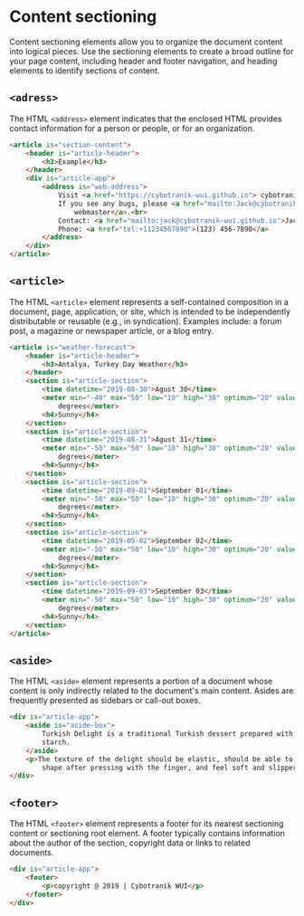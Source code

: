 # Content sectioning

Content sectioning elements allow you to organize the document content into logical pieces. Use the sectioning elements to create a broad outline for your page content, including header and footer navigation, and heading elements to identify sections of content.

## `<adress>`

The HTML `<address>` element indicates that the enclosed HTML provides contact information for a person or people, or for an organization.

```HTML
<article is="section-content">
    <header is="article-header">
        <h3>Example</h3>
    </header>
    <div is="article-app">
        <address is="web-address">
            Visit <a href="https://cybotranik-wui.github.io"> cybotranik-wui.github.io</a><br>
            If you see any bugs, please <a href="mailto:Jack@cybotranik-wui.github.io"> contact
                webmaster</a>.<br>
            Contact: <a href="mailto:jack@cybotranik-wui.github.io">Jack JACKSON</a>.<br>
            Phone: <a href="tel:+11234567890">(123) 456-7890</a>
        </address>
    </div>
</article>
```

## `<article>`

The HTML `<article>` element represents a self-contained composition in a document, page, application, or site, which is intended to be independently distributable or reusable (e.g., in syndication). Examples include: a forum post, a magazine or newspaper article, or a blog entry.

```HTML
<article is="weather-forecast">
    <header is="article-header">
        <h3>Antalya, Turkey Day Weather</h3>
    </header>
    <section is="article-section">
        <time datetime="2019-08-30">Agust 30</time>
        <meter min="-40" max="50" low="10" high="30" optimum="20" value="32">32
            degrees</meter>
        <h4>Sunny</h4>
    </section>
    <section is="article-section">
        <time datetime="2019-08-31">Agust 31</time>
        <meter min="-50" max="50" low="10" high="30" optimum="20" value="30">30
            degrees</meter>
        <h4>Sunny</h4>
    </section>
    <section is="article-section">
        <time datetime="2019-09-01">September 01</time>
        <meter min="-50" max="50" low="10" high="30" optimum="20" value="28">28
            degrees</meter>
        <h4>Sunny</h4>
    </section>
    <section is="article-section">
        <time datetime="2019-09-02">September 02</time>
        <meter min="-50" max="50" low="10" high="30" optimum="20" value="26">26
            degrees</meter>
        <h4>Sunny</h4>
    </section>
    <section is="article-section">
        <time datetime="2019-09-03">September 03</time>
        <meter min="-50" max="50" low="10" high="30" optimum="20" value="24">24
            degrees</meter>
        <h4>Sunny</h4>
    </section>
</article>
```

## `<aside>`

The HTML `<aside>` element represents a portion of a document whose content is only indirectly related to the document's main content. Asides are frequently presented as sidebars or call-out boxes.

```HTML
<div is="article-app">
    <aside is="aside-box">
        Turkish Delight is a traditional Turkish dessert prepared with water, sugar and
        starch.
    </aside>
    <p>The texture of the delight should be elastic, should be able to take its original
        shape after pressing with the finger, and feel soft and slippery in the mouth.</p>
</div>
```

## `<footer>`

The HTML `<footer>` element represents a footer for its nearest sectioning content or sectioning root element. A footer typically contains information about the author of the section, copyright data or links to related documents.

```HTML
<div is="article-app">
    <footer>
        <p>copyright @ 2019 | Cybotranik WUI</p>
    </footer>
</div>
```